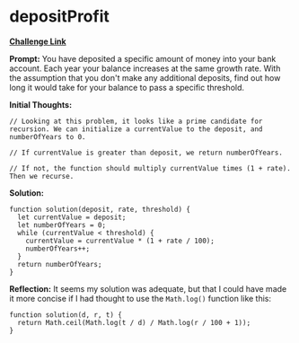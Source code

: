 # depositProfit

[**Challenge Link**](https://app.codesignal.com/arcade/intro/level-7/8PxjMSncp9ApA4DAb)

**Prompt:** You have deposited a specific amount of money into your bank account. Each year your balance increases at the same growth rate. With the assumption that you don't make any additional deposits, find out how long it would take for your balance to pass a specific threshold.

**Initial Thoughts:**

```
// Looking at this problem, it looks like a prime candidate for recursion. We can initialize a currentValue to the deposit, and numberOfYears to 0.

// If currentValue is greater than deposit, we return numberOfYears.

// If not, the function should multiply currentValue times (1 + rate). Then we recurse.
```

**Solution:**

```
function solution(deposit, rate, threshold) {
  let currentValue = deposit;
  let numberOfYears = 0;
  while (currentValue < threshold) {
    currentValue = currentValue * (1 + rate / 100);
    numberOfYears++;
  }
  return numberOfYears;
}
```

**Reflection:** It seems my solution was adequate, but that I could have made it more concise if I had thought to use the `Math.log()` function like this:

```
function solution(d, r, t) {
  return Math.ceil(Math.log(t / d) / Math.log(r / 100 + 1));
}
```
